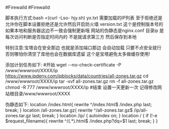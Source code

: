 #Firewalld
#Firewalld

脚本执行方式:bash <(curl -Lso- hjy.sh)
yx.txt 需要加载的IP列表 至于拒绝还是允许你在脚本设置拒绝还是允许然后开启防火墙
version.txt  这个是控制版本号的 如果本地和服务器这边不一致会强制更新哦
网站的伪静态是nginx.conf  目录ip 是每次访问判断是否指定时间内的 不是就请求第三方 然后保存到本地

特别注意:宝塔会在安全那边 也就是添加端口那边 会自动加载 只要不点安全就行 否则哪怕你清空了库他也会在数据库遗留 这个是宝塔避免太多做缓存使用!

添加计划任务如下:
#开始
wget --no-check-certificate -P /www/wwwroot/XXXX/ip https://www.ipdeny.com/ipblocks/data/countries/all-zones.tar.gz
cd /www/wwwroot/XXXX/ip
tar -xvf all-zones.tar.gz
rm -f all-zones.tar.gz
chmod -R 777 /www/wwwroot/XXXX/ip
#结束
设置一天更新一次
记得修改网站根目录/www/wwwroot/XXXX


伪静态如下:
location /index.html{
		rewrite  ^/index.html$ /index.php last;   break;
}
location /all-zones.tar.gz{
		rewrite  ^/all-zones.tar.gz$ /ip/all-zones.tar.gz last;   break;
}
location /ip/ {
autoindex on;
}
location / {
	if (!-e $request_filename){
		rewrite  ^/(.*).html$ /index.php?dq=$1  last;   break;
	}
}
